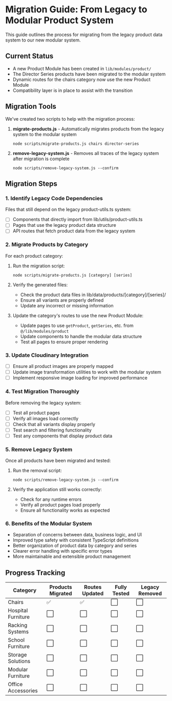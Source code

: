 # Migration Guide: From Legacy to Modular Product System

This guide outlines the process for migrating from the legacy product data system to our new modular system.

## Current Status

- A new Product Module has been created in `lib/modules/product/`
- The Director Series products have been migrated to the modular system
- Dynamic routes for the chairs category now use the new Product Module
- Compatibility layer is in place to assist with the transition

## Migration Tools

We've created two scripts to help with the migration process:

1. **migrate-products.js** - Automatically migrates products from the legacy system to the modular system
   ```
   node scripts/migrate-products.js chairs director-series
   ```

2. **remove-legacy-system.js** - Removes all traces of the legacy system after migration is complete
   ```
   node scripts/remove-legacy-system.js --confirm
   ```

## Migration Steps

### 1. Identify Legacy Code Dependencies

Files that still depend on the legacy product-utils.ts system:

- [ ] Components that directly import from lib/utils/product-utils.ts
- [ ] Pages that use the legacy product data structure
- [ ] API routes that fetch product data from the legacy system

### 2. Migrate Products by Category

For each product category:

1. Run the migration script:
   ```
   node scripts/migrate-products.js [category] [series]
   ```

2. Verify the generated files:
   - Check the product data files in lib/data/products/[category]/[series]/
   - Ensure all variants are properly defined
   - Update any incorrect or missing information

3. Update the category's routes to use the new Product Module:
   - Update pages to use `getProduct`, `getSeries`, etc. from `@/lib/modules/product`
   - Update components to handle the modular data structure
   - Test all pages to ensure proper rendering

### 3. Update Cloudinary Integration

- [ ] Ensure all product images are properly mapped
- [ ] Update image transformation utilities to work with the modular system
- [ ] Implement responsive image loading for improved performance

### 4. Test Migration Thoroughly

Before removing the legacy system:

- [ ] Test all product pages
- [ ] Verify all images load correctly
- [ ] Check that all variants display properly
- [ ] Test search and filtering functionality
- [ ] Test any components that display product data

### 5. Remove Legacy System

Once all products have been migrated and tested:

1. Run the removal script:
   ```
   node scripts/remove-legacy-system.js --confirm
   ```

2. Verify the application still works correctly:
   - Check for any runtime errors
   - Verify all product pages load properly
   - Ensure all functionality works as expected

### 6. Benefits of the Modular System

- Separation of concerns between data, business logic, and UI
- Improved type safety with consistent TypeScript definitions
- Better organization of product data by category and series
- Clearer error handling with specific error types
- More maintainable and extensible product management

## Progress Tracking

| Category | Products Migrated | Routes Updated | Fully Tested | Legacy Removed |
|----------|------------------|---------------|-------------|----------------|
| Chairs   | ✅               | ✅            | ⬜          | ⬜             |
| Hospital Furniture | ⬜      | ⬜           | ⬜          | ⬜             |
| Racking Systems    | ⬜      | ⬜           | ⬜          | ⬜             |
| School Furniture   | ⬜      | ⬜           | ⬜          | ⬜             |
| Storage Solutions  | ⬜      | ⬜           | ⬜          | ⬜             |
| Modular Furniture  | ⬜      | ⬜           | ⬜          | ⬜             |
| Office Accessories | ⬜      | ⬜           | ⬜          | ⬜             |